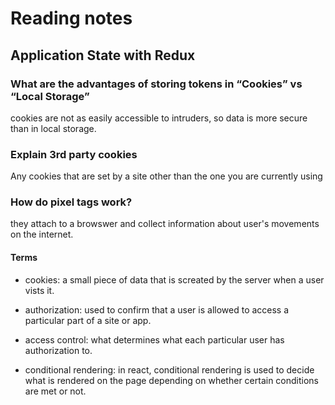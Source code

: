 # Reading notes

## Application State with Redux

### What are the advantages of storing tokens in “Cookies” vs “Local Storage”

cookies are not as easily accessible to intruders, so data is more secure than in local storage.

### Explain 3rd party cookies

Any cookies that are set by a site other than the one you are currently using

### How do pixel tags work?

they attach to a browswer and collect information about user's movements on the internet.

#### Terms

- cookies: a small piece of data that is screated by the server when a user vists it.

- authorization: used to confirm that a user is allowed to access a particular part of a site or app.

- access control: what determines what each particular user has authorization to.

- conditional rendering: in react, conditional rendering is used to decide what is rendered on the page depending on whether certain conditions are met or not.
